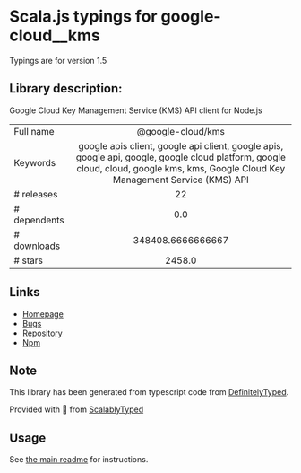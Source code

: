 
# Scala.js typings for google-cloud__kms

Typings are for version 1.5

## Library description:
Google Cloud Key Management Service (KMS) API client for Node.js

|                    |                 |
| ------------------ | :-------------: |
| Full name          | @google-cloud/kms |
| Keywords           | google apis client, google api client, google apis, google api, google, google cloud platform, google cloud, cloud, google kms, kms, Google Cloud Key Management Service (KMS) API |
| # releases         | 22 |
| # dependents       | 0.0 |
| # downloads        | 348408.6666666667 |
| # stars            | 2458.0 |

## Links
- [Homepage](https://github.com/googleapis/google-cloud-node/tree/main/packages/google-cloud-kms)
- [Bugs](https://github.com/googleapis/google-cloud-node/issues)
- [Repository](https://github.com/googleapis/google-cloud-node)
- [Npm](https://www.npmjs.com/package/%40google-cloud%2Fkms)
    


## Note
This library has been generated from typescript code from [DefinitelyTyped](https://definitelytyped.org).

Provided with :purple_heart: from [ScalablyTyped](https://github.com/oyvindberg/ScalablyTyped)

## Usage
See [the main readme](../../readme.md) for instructions.


